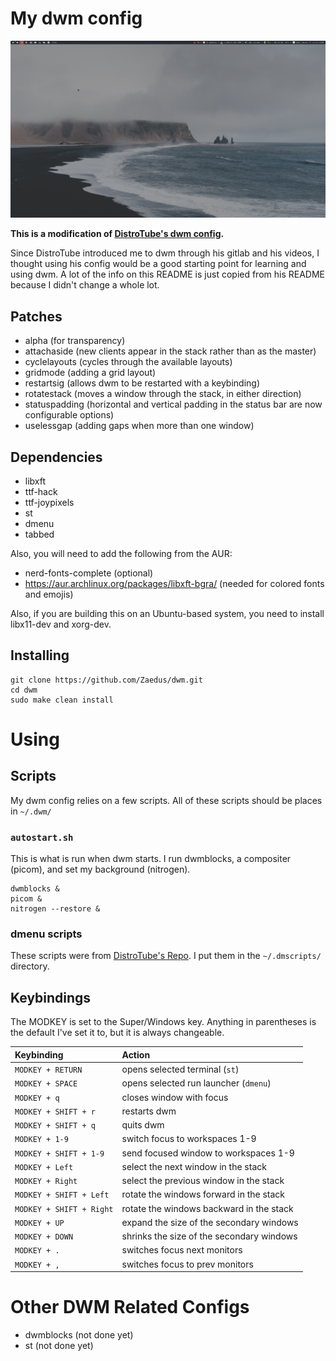 # My dwm config

![Preview of my DWM config](https://raw.githubusercontent.com/Zaedus/dwm/master/dwm.png)

**This is a modification of [DistroTube's dwm config](https://gitlab.com/dwt1/dwm-distrotube).**

Since DistroTube introduced me to dwm through his gitlab and his videos, I thought using his config would be a good starting point for learning and using dwm. A lot of the info on this README is just copied from his README because I didn't change a whole lot.

## Patches

- alpha (for transparency)
- attachaside (new clients appear in the stack rather than as the master)
- cyclelayouts (cycles through the available layouts)
- gridmode (adding a grid layout)
- restartsig (allows dwm to be restarted with a keybinding)
- rotatestack (moves a window through the stack, in either direction)
- statuspadding (horizontal and vertical padding in the status bar are now configurable options)
- uselessgap (adding gaps when more than one window)

## Dependencies

- libxft
- ttf-hack
- ttf-joypixels
- st
- dmenu
- tabbed

Also, you will need to add the following from the AUR:

- nerd-fonts-complete (optional)
- https://aur.archlinux.org/packages/libxft-bgra/ (needed for colored fonts and emojis)

Also, if you are building this on an Ubuntu-based system, you need to install libx11-dev and xorg-dev.

## Installing

```
git clone https://github.com/Zaedus/dwm.git
cd dwm
sudo make clean install
```

# Using

## Scripts

My dwm config relies on a few scripts. All of these scripts should be places in `~/.dwm/`

### `autostart.sh`

This is what is run when dwm starts. I run dwmblocks, a compositer (picom), and set my background (nitrogen).

```
dwmblocks &
picom &
nitrogen --restore &
```

### dmenu scripts

These scripts were from [DistroTube's Repo](https://gitlab.com/dwt1/dmscripts). I put them in the `~/.dmscripts/` directory.

## Keybindings

The MODKEY is set to the Super/Windows key. Anything in parentheses is the default I've set it to, but it is always changeable.

| Keybinding              | Action |
| :-------------------    | :----- |
| `MODKEY + RETURN`       | opens selected terminal (`st`) |
| `MODKEY + SPACE`        | opens selected run launcher (`dmenu`) |
| `MODKEY + q`            | closes window with focus |
| `MODKEY + SHIFT + r`    | restarts dwm |
| `MODKEY + SHIFT + q`    | quits dwm |
| `MODKEY + 1-9`          | switch focus to workspaces 1-9 |
| `MODKEY + SHIFT + 1-9`  | send focused window to workspaces 1-9 |
| `MODKEY + Left`         | select the next window in the stack |
| `MODKEY + Right`        | select the previous window in the stack |
| `MODKEY + SHIFT + Left` | rotate the windows forward in the stack |
| `MODKEY + SHIFT + Right`| rotate the windows backward in the stack |
| `MODKEY + UP`           | expand the size of the secondary windows |
| `MODKEY + DOWN`         | shrinks the size of the secondary windows |
| `MODKEY + .`            | switches focus next monitors |
| `MODKEY + ,`            | switches focus to prev monitors |

# Other DWM Related Configs

* dwmblocks (not done yet)
* st (not done yet)